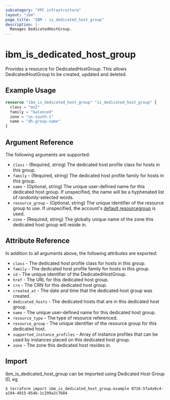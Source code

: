 ```yaml
---
subcategory: "VPC infrastructure"
layout: "ibm"
page_title: "IBM : is_dedicated_host_group"
description: |-
  Manages DedicatedHostGroup.
---
```


# ibm\_is_dedicated_host_group

Provides a resource for DedicatedHostGroup. This allows DedicatedHostGroup to be created, updated and deleted.

## Example Usage

```terraform
resource "ibm_is_dedicated_host_group" "is_dedicated_host_group" {
  class = "mx2"
  family = "balanced"
  zone = "us-south-1"
  name = "dh-group-name"
}
```

## Argument Reference

The following arguments are supported:

* `class` - (Required, string) The dedicated host profile class for hosts in this group.
* `family` - (Required, string) The dedicated host profile family for hosts in this group.
* `name` - (Optional, string) The unique user-defined name for this dedicated host group. If unspecified, the name will be a hyphenated list of randomly-selected words.
* `resource_group` - (Optional, string) The unique identifier of the resource group to use. If unspecified, the account's [default resourcegroup](https://cloud.ibm.com/apidocs/resource-manager#introduction) is used.
* `zone` - (Required, string) The globally unique name of the zone this dedicated host group will reside in.

## Attribute Reference

In addition to all arguments above, the following attributes are exported:

* `class` - The dedicated host profile class for hosts in this group.
* `family` - The dedicated host profile family for hosts in this group.
* `id` - The unique identifier of the DedicatedHostGroup.
* `href` - The URL for this dedicated host group.
* `crn` - The CRN for this dedicated host group.
* `created_at` - The date and time that the dedicated host group was created.
* `dedicated_hosts` - The dedicated hosts that are in this dedicated host group.
* `name` - The unique user-defined name for this dedicated host group.
* `resource_type` - The type of resource referenced.
* `resource_group` - The unique identifier of the resource group for this dedicated host.
* `supported_instance_profiles` - Array of instance profiles that can be used by instances placed on this dedicated host group.
* `zone` - The zone this dedicated host resides in.


## Import

ibm_is_dedicated_host_group can be imported using Dedicated Host Group ID, eg

```
$ terraform import ibm_is_dedicated_host_group.example 0716-5fa4a9c4-a194-4915-854b-1c299a2c7684
```